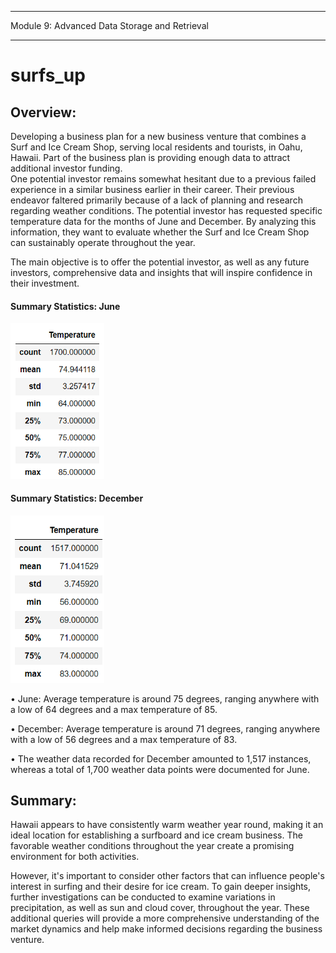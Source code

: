***

Module 9: Advanced Data Storage and Retrieval

***

# surfs_up

## Overview:
Developing a business plan for a new business venture that combines a Surf and Ice Cream Shop, serving local residents and tourists, in Oahu, Hawaii. Part of the business plan is providing enough data to attract additional investor funding.  
One potential investor remains somewhat hesitant due to a previous failed experience in a similar business earlier in their career. Their previous endeavor faltered primarily because of a lack of planning and research regarding weather conditions.
The potential investor has requested specific temperature data for the months of June and December. 
By analyzing this information, they want to evaluate whether the Surf and Ice Cream Shop can sustainably operate throughout the year.

The main objective is to offer the potential investor, as well as any future investors, comprehensive data and insights that will inspire confidence in their investment.


#### Summary Statistics: June

<img src="https://github.com/Eliza-Mira/surfs_up/blob/main/STEP4_SummaryStatistics_JuneTemperature_DataFrame.png" width="150">

#### Summary Statistics: December

<img src="https://github.com/Eliza-Mira/surfs_up/blob/main/STEP9_SummaryStatistics_DecemberTemperature_DataFrame.png" width="150">


•	June: Average temperature is around 75 degrees, ranging anywhere with a low of 64 degrees and a max temperature of 85.

•	December: Average temperature is around 71 degrees, ranging anywhere with a low of 56 degrees and a max temperature of 83.

•	The weather data recorded for December amounted to 1,517 instances, whereas a total of 1,700 weather data points were documented for June.


## Summary:

Hawaii appears to have consistently warm weather year round, making it an ideal location for establishing a surfboard and ice cream business. The favorable weather conditions throughout the year create a promising environment for both activities.

However, it's important to consider other factors that can influence people's interest in surfing and their desire for ice cream. To gain deeper insights, further investigations can be conducted to examine variations in precipitation, as well as sun and cloud cover, throughout the year. These additional queries will provide a more comprehensive understanding of the market dynamics and help make informed decisions regarding the business venture.
